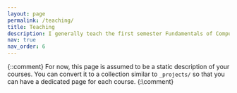 ```yaml
---
layout: page
permalink: /teaching/
title: Teaching
description: I generally teach the first semester Fundamentals of Computer Architecture and the third semester Computer Architecture Courses of the undergraduate degree in Computer Science.
nav: true
nav_order: 6
---
```


{::comment}
For now, this page is assumed to be a static description of your courses. You can convert it to a collection similar to `_projects/` so that you can have a dedicated page for each course.
{:\comment}

<!---
Organize your courses by years, topics, or universities, however you like!
---> 
